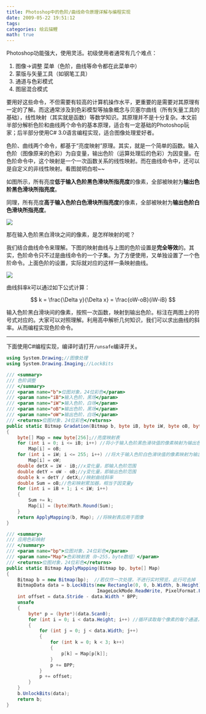 ```yaml
---
title: Photoshop中的色阶/曲线命令原理详解与编程实现
date: 2009-05-22 19:51:12
tags:
categories: 绘云描鲤
math: true
---
```


Photoshop功能强大，使用灵活。初级使用者通常有几个难点：

1. 图像->调整  菜单（色阶，曲线等命令都在此菜单中）
2. 蒙版与矢量工具（如钢笔工具）
3. 通道与色彩模式
4. 图层混合模式

要用好这些命令，不但需要有较高的计算机操作水平，更重要的是需要对其原理有一定的了解。而这通常涉及到色彩模型等抽象概念与贝塞尔曲线（所有矢量工具的基础），线性映射（其实就是函数）等数学知识。其原理并不是十分复杂。本文前半部分解析色阶和曲线两个命令的基本原理，适合有一定基础的Photoshop玩家；后半部分使用C# 3.0语言编程实现，适合图像处理爱好者。

<!--more-->

色阶、曲线两个命令，都基于“亮度映射”原理。其实，就是一个简单的函数。输入色阶（图像原来的色彩）为自变量，输出色阶（运算处理后的色彩）为因变量。在色阶命令中，这个映射是一个一次函数关系的线性映射。而在曲线命令中，还可以是自定义的非线性映射。看图就明白啦~~

如图所示，所有亮度**低于输入色阶黑色滑块所指亮度**的像素，全部被映射为**输出色阶黑色滑块所指亮度**。

同理，所有亮度**高于输入色阶白色滑块所指亮度**的像素，全部被映射为**输出色阶白色滑块所指亮度**。

![][level]

那在输入色阶黑白滑块之间的像素，是怎样映射的呢？

我们结合曲线命令来理解。下图的映射曲线与上图的色阶设置是**完全等效**的。其实，色阶命令只不过是曲线命令的一个子集。为了方便使用，又单独设置了一个色阶命令。上面色阶的设置，实际就对应的这样一条映射曲线。

![][curve]

曲线斜率$k$可以通过如下公式计算：

$$
k = \frac{\Delta y}{\Delta x} = \frac{oW-oB}{iW-iB}
$$

   输入色阶黑白滑块间的像素，按照一次函数，映射到输出色阶。标注在两图上的符号式对应的。大家可以对照理解。利用高中解析几何知识，我们可以求出曲线的斜率。从而编程实现色阶命令。
 
-----

下面使用C#编程实现，编译时请打开`/unsafe`编译开关。

```cs
using System.Drawing;//图像处理
using System.Drawing.Imaging;//LockBits

/// <summary>
/// 色阶调整
/// </summary>
/// <param name="b">位图对象，24位彩色</param>
/// <param name="iB">输入色阶，黑场</param>
/// <param name="iW">输入色阶，白场</param>
/// <param name="oB">输出色阶，黑场</param>
/// <param name="oW">输出色阶，白场</param>
/// <returns>位图对象，24位彩色</returns>
public static Bitmap Gradation(Bitmap b, byte iB, byte iW, byte oB, byte oW)
{
    byte[] Map = new byte[256];//亮度映射表
    for (int i = 0; i <= iB; i++) //将小于输入色阶黑色滑块值的像素映射为输出色阶黑色滑块值
        Map[i] = oB;
    for (int i = iW; i <= 255; i++) //将大于输入色阶白色滑块值的像素映射为输出色阶白色滑块值
        Map[i] = oW;
    double detX = iW - iB;//x变化量，即输入色阶范围
    double detY = oW - oB;//y变化量，即输出色阶范围
    double k = detY / detX;//映射曲线斜率
    double Sum = oB;//色彩映射累加器，相当于因变量y
    for (int i = iB + 1; i < iW; i++)
    {
        Sum += k;
        Map[i] = (byte)Math.Round(Sum);
    }
    return ApplyMapping(b, Map); //将映射表应用于图像
}

/// <summary>
/// 应用色彩映射
/// </summary>
/// <param name="bp">位图对象，24位彩色</param>
/// <param name="Map">色彩映射表（0~255，byte数组）</param>
/// <returns>位图对象，24位彩色</returns>
public static Bitmap ApplyMapping(Bitmap bp, byte[] Map)
{
    Bitmap b = new Bitmap(bp);  //若仅作一次处理，不进行实时预览，此行可去掉
    BitmapData data = b.LockBits(new Rectangle(0, 0, b.Width, b.Height),
                                 ImageLockMode.ReadWrite, PixelFormat.Format24bppRgb);
    int offset = data.Stride - data.Width * BPP;
    unsafe
    {
        byte* p = (byte*)(data.Scan0);
        for (int i = 0; i < data.Height; i++) //循环读取每个像素的每个通道，查表赋值
        {
            for (int j = 0; j < data.Width; j++)
            {
                for (int k = 0; k < 3; k++)
                {
                    p[k] = Map[p[k]];
                }
                p += BPP;
            }
            p += offset;
        }
    }
    b.UnlockBits(data);
    return b;
}
```

[level]: /images/level-and-curves-1.png
[curve]: /images/level-and-curves-2.png
